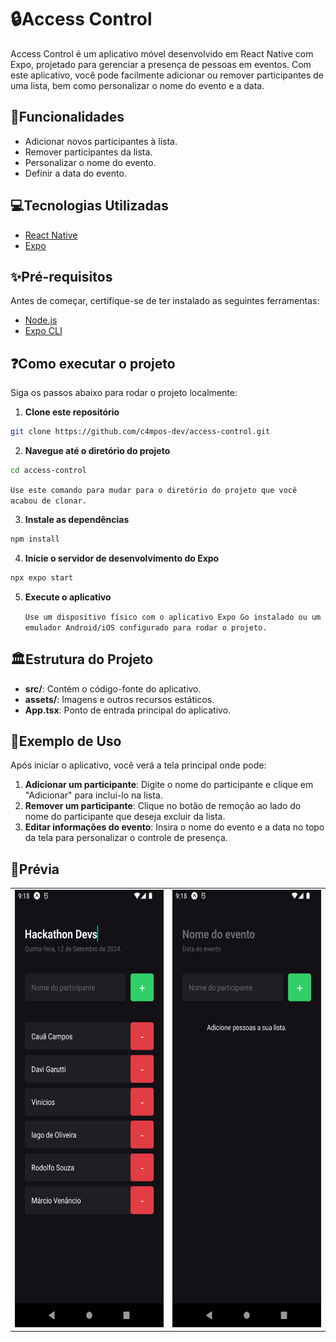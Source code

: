 # 🔒Access Control

Access Control é um aplicativo móvel desenvolvido em React Native com Expo, projetado para gerenciar a presença de pessoas em eventos. Com este aplicativo, você pode facilmente adicionar ou remover participantes de uma lista, bem como personalizar o nome do evento e a data.

## 📔Funcionalidades

- Adicionar novos participantes à lista.
- Remover participantes da lista.
- Personalizar o nome do evento.
- Definir a data do evento.

## 💻Tecnologias Utilizadas

- [React Native](https://reactnative.dev/)
- [Expo](https://expo.dev/)

## ✨Pré-requisitos

Antes de começar, certifique-se de ter instalado as seguintes ferramentas:

- [Node.js](https://nodejs.org/)
- [Expo CLI](https://docs.expo.dev/get-started/installation/)

## ❓Como executar o projeto

Siga os passos abaixo para rodar o projeto localmente:

1. **Clone este repositório**

```bash
git clone https://github.com/c4mpos-dev/access-control.git
```

2. **Navegue até o diretório do projeto**

```bash
cd access-control
```
   `Use este comando para mudar para o diretório do projeto que você acabou de clonar.`

3. **Instale as dependências**

```bash
npm install
```

4. **Inicie o servidor de desenvolvimento do Expo**

```bash
npx expo start
```

5. **Execute o aplicativo**

   `Use um dispositivo físico com o aplicativo Expo Go instalado ou um emulador Android/iOS configurado para rodar o projeto.`

## 🏛️Estrutura do Projeto

- **src/**: Contém o código-fonte do aplicativo.
- **assets/**: Imagens e outros recursos estáticos.
- **App.tsx**: Ponto de entrada principal do aplicativo.

## 📝Exemplo de Uso

Após iniciar o aplicativo, você verá a tela principal onde pode:

1. **Adicionar um participante**: Digite o nome do participante e clique em "Adicionar" para incluí-lo na lista.
2. **Remover um participante**: Clique no botão de remoção ao lado do nome do participante que deseja excluir da lista.
3. **Editar informações do evento**: Insira o nome do evento e a data no topo da tela para personalizar o controle de presença.

## 📸Prévia

<table>
   <tr>
      <center>
         <td><img src="assets/images/List.png" alt="List" width="300" height="700"/></td>
         <td><img src="assets/images/EmptyList.png" alt="EmptyList" width="300" height="700"/></td>
      </center>
   </tr>
</table>